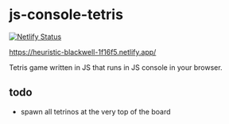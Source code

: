 # js-console-tetris

[![Netlify Status](https://api.netlify.com/api/v1/badges/2fa0853e-74d6-40a3-a172-d7f30f6c7ed3/deploy-status)](https://app.netlify.com/sites/heuristic-blackwell-1f16f5/deploys)

https://heuristic-blackwell-1f16f5.netlify.app/

<!---description_start-->

Tetris game written in JS that runs in JS console in your browser.

<!---description_end-->

## todo

- spawn all tetrinos at the very top of the board
